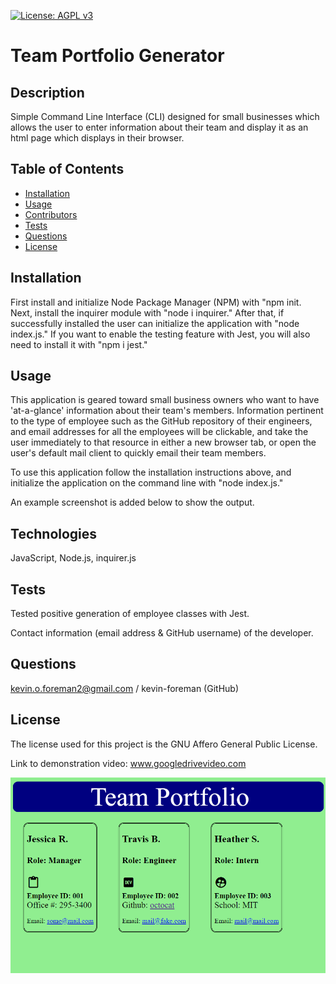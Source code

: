 

[![License: AGPL v3](https://img.shields.io/badge/License-AGPL_v3-blue.svg)](https://www.gnu.org/licenses/agpl-3.0)


# Team Portfolio Generator

## Description
Simple Command Line Interface (CLI) designed for small businesses which allows the user to enter information about their team and display it as an html page which displays in their browser.

## Table of Contents
* [Installation](#installation)
* [Usage](#usage)
* [Contributors](#contributors)
* [Tests](#tests)
* [Questions](#questions)
* [License](#license) 

## Installation
First install and initialize Node Package Manager (NPM) with "npm init. Next, install the inquirer module with "node i inquirer." After that, if successfully installed the user can initialize the application with "node index.js." If you want to enable the testing feature with Jest, you will also need to install it with "npm i jest."

## Usage
This application is geared toward small business owners who want to have 'at-a-glance' information about their team's members. Information pertinent to the type of employee such as the GitHub repository of their engineers, and email addresses for all the employees will be clickable, and take the user immediately to that resource in either a new browser tab, or open the user's default mail client to quickly email their team members.

To use this application follow the installation instructions above, and initialize the application on the command line with "node index.js." 

An example screenshot is added below to show the output.

## Technologies
JavaScript, Node.js, inquirer.js

## Tests
Tested positive generation of employee classes with Jest.

Contact information (email address & GitHub username) of the developer.
## Questions
kevin.o.foreman2@gmail.com / kevin-foreman (GitHub)

## License

The license used for this project is the GNU Affero General Public License.

Link to demonstration video: www.googledrivevideo.com

![alt text](assets/images/team-screenshot.png)

